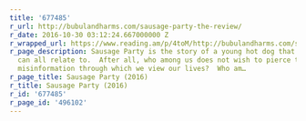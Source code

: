 ```yaml
---
title: '677485'
r_url: http://bubulandharms.com/sausage-party-the-review/
r_date: 2016-10-30 03:12:24.667000000 Z
r_wrapped_url: https://www.reading.am/p/4toM/http://bubulandharms.com/sausage-party-the-review/
r_page_description: Sausage Party is the story of a young hot dog that I think we
  can all relate to.  After all, who among us does not wish to pierce the veil of
  misinformation through which we view our lives?  Who am…
r_page_title: Sausage Party (2016)
r_title: Sausage Party (2016)
r_id: '677485'
r_page_id: '496102'
---
```


